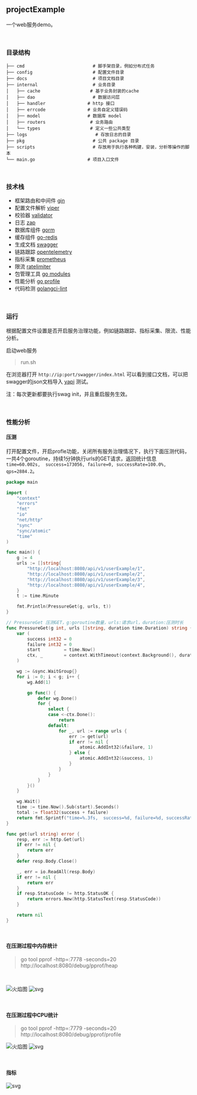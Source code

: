 ## projectExample

一个web服务demo。

<br>

### 目录结构

```
├── cmd                          # 脚手架目录，例如分布式任务
├── config                       # 配置文件目录
├── docs                         # 项目文档目录
├── internal                     # 业务目录
│   ├── cache                   # 基于业务封装的cache
│   ├── dao                      # 数据访问层
│   ├── handler                # http 接口
│   ├── errcode                # 业务自定义错误码
│   ├── model                  # 数据库 model
│   ├── routers                 # 业务路由
│   └── types                   # 定义一些公共类型
├── logs                          # 存放日志的目录
├── pkg                          # 公共 package 目录
├── scripts                      # 存放用于执行各种构建，安装，分析等操作的脚本
└── main.go                    # 项目入口文件
```

<br>

### 技术栈

- 框架路由和中间件 [gin](https://github.com/gin-gonic/gin)
- 配置文件解析 [viper](https://github.com/spf13/viper)
- 校验器 [validator](github.com/go-playground/validator)
- 日志 [zap](go.uber.org/zap)
- 数据库组件 [gorm](gorm.io/gorm)
- 缓存组件 [go-redis](github.com/go-redis/redis)
- 生成文档 [swagger](github.com/swaggo/swag)
- 链路跟踪 [opentelemetry](go.opentelemetry.io/otel)
- 指标采集 [prometheus](github.com/prometheus/client_golang/prometheus)
- 限流 [ratelimiter](golang.org/x/time/rate)
- 包管理工具 [go modules](https://github.com/golang/go/wiki/Modules)
- 性能分析 [go profile](https://go.dev/blog/pprof)
- 代码检测 [golangci-lint](https://github.com/golangci/golangci-lint)

<br>

### 运行

根据配置文件设置是否开启服务治理功能，例如链路跟踪、指标采集、限流、性能分析。

启动web服务

> run.sh

在浏览器打开 `http://ip:port/swagger/index.html` 可以看到接口文档，可以把swagger的json文档导入 [yapi](https://github.com/YMFE/yapi) 测试。

注：每次更新都要执行swag init，并且重启服务生效。

<br>

### 性能分析

#### 压测

打开配置文件，开启profle功能，关闭所有服务治理情况下，执行下面压测代码，一共4个goroutine，持续1分钟执行urls的GET请求，返回统计信息 `time=60.002s,  success=173056, failure=0, successRate=100.0%, qps=2884.2`。

```go
package main

import (
	"context"
	"errors"
	"fmt"
	"io"
	"net/http"
	"sync"
	"sync/atomic"
	"time"
)

func main() {
	g := 4
	urls := []string{
		"http://localhost:8080/api/v1/userExample/1",
		"http://localhost:8080/api/v1/userExample/2",
		"http://localhost:8080/api/v1/userExample/3",
		"http://localhost:8080/api/v1/userExample/4",
	}
	t := time.Minute

	fmt.Println(PressureGet(g, urls, t))
}

// PressureGet 压测GET，g:goroutine数量，urls:请求url，duration:压测时长
func PressureGet(g int, urls []string, duration time.Duration) string {
	var (
		success int32 = 0
		failure int32 = 0
		start         = time.Now()
		ctx, _        = context.WithTimeout(context.Background(), duration)
	)

	wg := &sync.WaitGroup{}
	for i := 0; i < g; i++ {
		wg.Add(1)

		go func() {
			defer wg.Done()
			for {
				select {
				case <-ctx.Done():
					return
				default:
					for _, url := range urls {
						err := get(url)
						if err != nil {
							atomic.AddInt32(&failure, 1)
						} else {
							atomic.AddInt32(&success, 1)
						}
					}
				}
			}
		}()
	}

	wg.Wait()
	time := time.Now().Sub(start).Seconds()
	total := float32(success + failure)
	return fmt.Sprintf("time=%.3fs,  success=%d, failure=%d, successRate=%.1f%%, qps=%.1f", time, success, failure, float32(success*100)/total, float64(success)/time)
}

func get(url string) error {
	resp, err := http.Get(url)
	if err != nil {
		return err
	}
	defer resp.Body.Close()

	_, err = io.ReadAll(resp.Body)
	if err != nil {
		return err
	}
	if resp.StatusCode != http.StatusOK {
		return errors.New(http.StatusText(resp.StatusCode))
	}

	return nil
}
```
<br>

#### 在压测过程中内存统计

> go tool pprof -http=:7778 -seconds=20 http://localhost:8080/debug/pprof/heap

<br>

![火焰图](docs/profile/memory1.png)
![svg](docs/profile/memory2.png)

<br>

#### 在压测过程中CPU统计

> go tool pprof -http=:7779 -seconds=20 http://localhost:8080/debug/pprof/profile

![火焰图](docs/profile/cpu1.png)
![svg](docs/profile/cpu2.png)

<br>

#### 指标

![svg](docs/profile/metrics.jpg)

<br>
